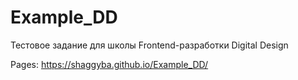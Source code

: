 # Example_DD

Тестовое задание для школы Frontend-разработки Digital Design

Pages: https://shaggyba.github.io/Example_DD/
